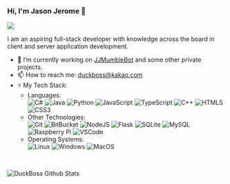 ### Hi, I'm Jason Jerome 👋
[![](https://img.shields.io/badge/-@DuckBossDev-%231DA1F2?style=flat-square&logo=twitter&logoColor=ffffff)](https://twitter.com/DuckBossDev)


I am an aspiring full-stack developer with knowledge across the board in client and server application development.
- 🚀 I’m currently working on [JJMumbleBot](https://github.com/DuckBoss/JJMumbleBot) and some other private projects.
- 📫 How to reach me: [duckboss@kakao.com](mailto:duckboss@kakao.com)
- ⚡ My Tech Stack:
   - Languages:<br>
   ![C#](https://img.shields.io/badge/-C_Sharp-%23E44D27?style=flat-square&logo=c-sharp&logoColor=ffffff&color=009c39)
   ![Java](https://img.shields.io/badge/-Java-%23E44D27?style=flat-square&logo=java&logoColor=ffffff)
   ![Python](https://img.shields.io/badge/-Python-3776AB?style=flat-square&logo=python&logoColor=ffffff)
   ![JavaScript](https://img.shields.io/badge/-JavaScript-F7DF1E?style=flat-square&logo=javascript&logoColor=000000&labelColor=F7DF1E&color=F7DF1E)
   ![TypeScript](https://img.shields.io/badge/-TypeScript-007ACC?style=flat-square&logo=typescript&logoColor=ffffff)
   ![C++](https://img.shields.io/badge/-C/C++-00599C?style=flat-square&logo=c&logoColor=ffffff)
   ![HTML5](https://img.shields.io/badge/-HTML5-%23E44D27?style=flat-square&logo=html5&logoColor=ffffff)
   ![CSS3](https://img.shields.io/badge/-CSS3-%231572B6?style=flat-square&logo=css3)
   - Other Technologies:<br>
   ![Git](https://img.shields.io/badge/-Git-F05032?style=flat-square&logo=git&logoColor=ffffff)
   ![BitBucket](https://img.shields.io/badge/-BitBucket-0052CC?style=flat-square&logo=bitbucket&logoColor=ffffff)
   ![NodeJS](https://img.shields.io/badge/-NodeJS-339933?style=flat-square&logo=node.js&logoColor=ffffff)
   ![Flask](https://img.shields.io/badge/-Flask-000000?style=flat-square&logo=flask&logoColor=ffffff)
   ![SQLite](https://img.shields.io/badge/-SQLite-003B57?style=flat-square&logo=sqlite&logoColor=ffffff)
   ![MySQL](https://img.shields.io/badge/-MySQL-4479A1?style=flat-square&logo=mysql&logoColor=ffffff)
   ![Raspberry Pi](https://img.shields.io/badge/-RaspberryPi-C51A4A?style=flat-square&logo=raspberry-pi&logoColor=ffffff)
   ![VSCode](https://img.shields.io/badge/-VS_Code-007ACC?style=flat-square&logo=visual-studio-code&logoColor=ffffff)
   - Operating Systems: <br>
   ![Linux](https://img.shields.io/badge/-Linux-87CF3E?style=flat-square&logo=linux&logoColor=ffffff)
   ![Windows](https://img.shields.io/badge/-Windows-0078D6?style=flat-square&logo=windows&logoColor=ffffff)
   ![MacOS](https://img.shields.io/badge/-MacOS-999999?style=flat-square&logo=apple&logoColor=ffffff)

<br>

![DuckBoss Github Stats](https://github-readme-stats.vercel.app/api?username=duckboss&show_icons=true&title_color=fff&icon_color=03a5fc&text_color=9f9f9f&bg_color=151515)


<!--
**DuckBoss/DuckBoss** is a ✨ _special_ ✨ repository because its `README.md` (this file) appears on your GitHub profile.

Here are some ideas to get you started:


- 🌱 I’m currently learning ...
- 👯 I’m looking to collaborate on ...
- 🤔 I’m looking for help with ...
- 💬 Ask me about ...

- 😄 Pronouns: ...
-  Fun fact: ...
-->
